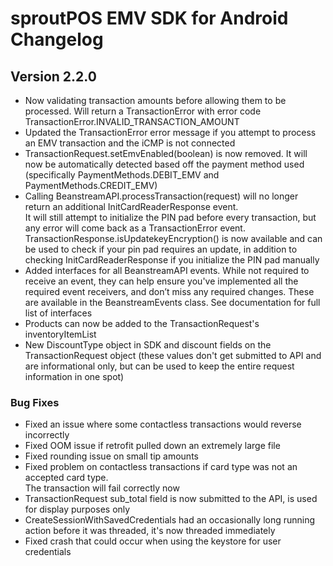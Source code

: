 # sproutPOS EMV SDK for Android Changelog
## Version 2.2.0

* Now validating transaction amounts before allowing them to be processed. Will return a TransactionError with error code 
 TransactionError.INVALID_TRANSACTION_AMOUNT
* Updated the TransactionError error message if you attempt to process an EMV transaction and the iCMP is not connected
* TransactionRequest.setEmvEnabled(boolean) is now removed.  It will now be automatically detected based off
 the payment method used (specifically PaymentMethods.DEBIT_EMV and PaymentMethods.CREDIT_EMV)
* Calling BeanstreamAPI.processTransaction(request) will no longer return an additional InitCardReaderResponse event.  
  It will still attempt to initialize the PIN pad before every transaction, but any error will come back as a TransactionError event.  
   TransactionResponse.isUpdatekeyEncryption() is now available and can be used to check if your pin pad requires an update, in addition to checking InitCardReaderResponse if you initialize the PIN pad manually
* Added interfaces for all BeanstreamAPI events.  While not required to receive an event, they can help ensure you've implemented all the required event receivers, and don’t miss any required changes. These are available in the BeanstreamEvents class.  See documentation for full list of interfaces   
* Products can now be added to the TransactionRequest's inventoryItemList
* New DiscountType object in SDK and discount fields on the TransactionRequest object (these values don't get submitted 
to API and are informational only, but can be used to keep the entire request information in one spot)

### Bug Fixes

* Fixed an issue where some contactless transactions would reverse incorrectly
* Fixed OOM issue if retrofit pulled down an extremely large file
* Fixed rounding issue on small tip amounts
* Fixed problem on contactless transactions if card type was not an accepted card type.  
 The transaction will fail correctly now
* TransactionRequest sub_total field is now submitted to the API, is used for display purposes only
* CreateSessionWithSavedCredentials had an occasionally long running action before it was threaded, it's now threaded immediately
* Fixed crash that could occur when using the keystore for user credentials

